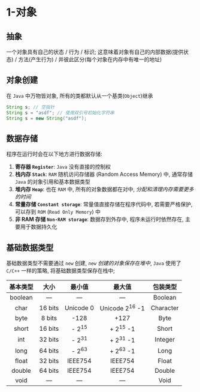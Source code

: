 # 1-对象

## 抽象
一个对象具有自己的状态 / 行为 / 标识; 这意味着对象有自己的内部数据(提供状态) / 方法(产生行为) / 并彼此区分(每个对象在内存中有唯一的地址)

## 对象创建
在 `Java` 中万物皆对象, 所有的类都默认从一个基类(`Object`)继承

```java
String s; // 空指针
String s = "asdf"; // 使用双引号初始化字符串
String s = new String("asdf");
```

## 数据存储

程序在运行时会在以下地方进行数据存储:

1. **寄存器 `Register`**: `Java` 没有直接的控制权
2. **栈内存 `Stack`**: `RAM` 随机访问存储器 (Random Access Memory) 中, 通常存储 `Java` 的对象引用和基本数据类型
3. **堆内存 `Heap`**: 也在 `RAM` 中, 所有的对象数据都在对中, *分配和清理内存需要更多的时间*
4. **常量存储 `Constant storage`**: 常量值直接存储在程序代码中, 若需要严格保护, 可以存到 `ROM` (`Read Only Memory`) 中
5. **非 RAM 存储 `Non-RAM storage`**: 数据存到外存中, 程序未运行时依然存在, 主要用于数据持久化

## 基础数据类型

基础数据类型不需要通过 `new` 创建, *`new` 创建的对象保存在堆中*, `Java` 使用了 `C/C++` 一样的策略, 将基础数据类型保存在栈中;

| 基本类型  |    大小 |  最小值  | 最大值  | 包装类型 |
| :------: | :------: | :------: | :------: | :------: |
| boolean | —  | — | — | Boolean |
| char | 16 bits | Unicode 0  | Unicode 2<sup>16</sup> -1  | Character |
| byte | 8 bits | -128 | +127 | Byte |
| short | 16 bits | - 2<sup>15</sup> | + 2<sup>15</sup> -1 | Short |
| int | 32 bits | - 2<sup>31</sup> | + 2<sup>31</sup> -1 | Integer |
| long | 64 bits | - 2<sup>63</sup> | + 2<sup>63</sup> -1 | Long |
| float | 32 bits | IEEE754 | IEEE754 | Float |
| double | 64 bits |IEEE754 | IEEE754 | Double |
| void | — | — | — | Void |

